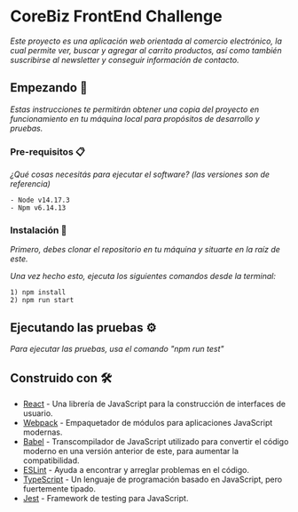 # CoreBiz FrontEnd Challenge

_Este proyecto es una aplicación web orientada al comercio electrónico, la cual permite ver, buscar y agregar al carrito productos, así como también suscribirse al newsletter y conseguir información de contacto._

## Empezando 🚀

_Estas instrucciones te permitirán obtener una copia del proyecto en funcionamiento en tu máquina local para propósitos de desarrollo y pruebas._

### Pre-requisitos 📋

_¿Qué cosas necesitás para ejecutar el software? (las versiones son de referencia)_

```
- Node v14.17.3
- Npm v6.14.13
```

### Instalación 🔧

_Primero, debes clonar el repositorio en tu máquina y situarte en la raíz de este._

_Una vez hecho esto, ejecuta los siguientes comandos desde la terminal:_

```
1) npm install
2) npm run start
```

## Ejecutando las pruebas ⚙️

_Para ejecutar las pruebas, usa el comando "npm run test"_

## Construido con 🛠️

- [React](https://es.reactjs.org/) - Una librería de JavaScript para la construcción de interfaces de usuario.
- [Webpack](https://webpack.js.org/) - Empaquetador de módulos para aplicaciones JavaScript modernas.
- [Babel](https://babeljs.io/) - Transcompilador de JavaScript utilizado para convertir el código moderno en una versión anterior de este, para aumentar la compatibilidad.
- [ESLint](https://eslint.org/) - Ayuda a encontrar y arreglar problemas en el código.
- [TypeScript](https://www.typescriptlang.org/) - Un lenguaje de programación basado en JavaScript, pero fuertemente tipado.
- [Jest](https://jestjs.io/) - Framework de testing para JavaScript.
